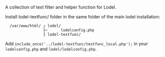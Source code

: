 A collection of text filter and helper function for Lodel.

Install lodel-textfunc/ folder in the same folder of the main lodel installation:

```
  /var/www/html/ ┌ lodel/
                 ├─      lodelconfig.php
                 ├ lodel-textfunc/
```

Add `include_once('../lodel-textfunc/textfunc_local.php');` in your `lodelconfig.php` and `lodel/lodelconfig.php`.
